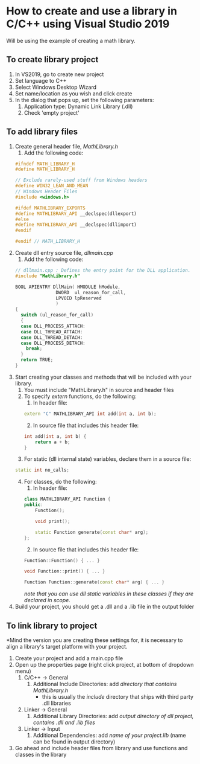 # How to create and use a library in C/C++ using Visual Studio 2019

Will be using the example of creating a math library.

## To create library project
1. In VS2019, go to create new project
2. Set language to C++
3. Select Windows Desktop Wizard
4. Set name/location as you wish and click create
5. In the dialog that pops up, set the following parameters:
    1. Application type: Dynamic Link Library (.dll)
    2. Check 'empty project'

## To add library files
1. Create general header file, *MathLibrary.h*
	1. Add the following code:
	```c++
    #ifndef MATH_LIBRARY_H
    #define MATH_LIBRARY_H

	// Exclude rarely-used stuff from Windows headers
    #define WIN32_LEAN_AND_MEAN
    // Windows Header Files
    #include <windows.h>

    #ifdef MATHLIBRARY_EXPORTS
    #define MATHLIBRARY_API __declspec(dllexport)
    #else
    #define MATHLIBRARY_API __declspec(dllimport)
    #endif

    #endif // MATH_LIBRARY_H
    ```
2. Create dll entry source file, *dllmain.cpp*
	1. Add the following code:
	```c++
    // dllmain.cpp : Defines the entry point for the DLL application.
    #include "MathLibrary.h"

    BOOL APIENTRY DllMain( HMODULE hModule,
    			   DWORD  ul_reason_for_call,
    			   LPVOID lpReserved
    			   )
    {
      switch (ul_reason_for_call)
      {
      case DLL_PROCESS_ATTACH:
      case DLL_THREAD_ATTACH:
      case DLL_THREAD_DETACH:
      case DLL_PROCESS_DETACH:
      	break;
      }
      return TRUE;
    }
    ```
3. Start creating your classes and methods that will be included with your library.
	1. You must include "MathLibrary.h" in source and header files
	2. To specify *extern* functions, do the following:
		1. In header file:
        ```c++
        extern "C" MATHLIBRARY_API int add(int a, int b);
        ```
        2. In source file that includes this header file:
        ```c++
        int add(int a, int b) {
        	return a + b;
        }
        ```
	3. For static (dll internal state) variables, declare them in a source file:
	```c++
    static int no_calls;
    ```
    4. For classes, do the following:
    	1. In header file:
    	```c++
        class MATHLIBRARY_API Function {
        public:
            Function();

            void print();

            static Function generate(const char* arg);
        };
        ```
        2. In source file that includes this header file:
        ```c++
        Function::Function() { ... }
        
        void Function::print() { ... }
        
        Function Function::generate(const char* arg) { ... }
        ```
        *note that you can use dll static variables in these classes if they are declared in
        scope.*
5. Build your project, you should get a .dll and a .lib file in the output folder
        
## To link library to project
*Mind the version you are creating these settings for, it is necessary to align a library's target platform with your project.
1. Create your project and add a main.cpp file
2. Open up the properties page (right click project, at bottom of dropdown menu)
	1. C/C++ -> General
		1. Additional Include Directories:
			add *directory that contains MathLibrary.h*
            * this is usually the *include* directory that ships with third party .dll libraries
    2. Linker -> General
    	1. Additional Library Directories:
    		add *output directory of dll project, contains .dll and .lib files*
   	3. Linker -> Input
   		1. Additional Dependencies:
   			add *name of your project.lib* (name can be found in output directory)
3. Go ahead and include header files from library and use functions and classes in the library
